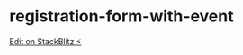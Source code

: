 # registration-form-with-event

[Edit on StackBlitz ⚡️](https://stackblitz.com/edit/registration-form-with-event)